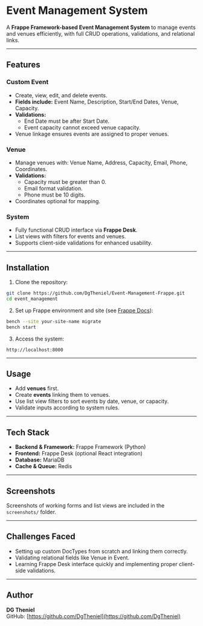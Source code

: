 # Event Management System

A **Frappe Framework-based Event Management System** to manage events and venues efficiently, with full CRUD operations, validations, and relational links.

---

## Features

### Custom Event
- Create, view, edit, and delete events.  
- **Fields include:** Event Name, Description, Start/End Dates, Venue, Capacity.  
- **Validations:**
  - End Date must be after Start Date.
  - Event capacity cannot exceed venue capacity.  
- Venue linkage ensures events are assigned to proper venues.

### Venue
- Manage venues with: Venue Name, Address, Capacity, Email, Phone, Coordinates.  
- **Validations:**
  - Capacity must be greater than 0.
  - Email format validation.
  - Phone must be 10 digits.  
- Coordinates optional for mapping.

### System
- Fully functional CRUD interface via **Frappe Desk**.  
- List views with filters for events and venues.  
- Supports client-side validations for enhanced usability.

---

## Installation

1. Clone the repository:

```bash
git clone https://github.com/DgTheniel/Event-Management-Frappe.git
cd event_management
```

2. Set up Frappe environment and site (see [Frappe Docs](https://docs.frappe.io/framework/user/en/installation)):

```bash
bench --site your-site-name migrate
bench start
```

3. Access the system:

```
http://localhost:8000
```

---

## Usage

- Add **venues** first.  
- Create **events** linking them to venues.  
- Use list view filters to sort events by date, venue, or capacity.  
- Validate inputs according to system rules.

---

## Tech Stack

- **Backend & Framework:** Frappe Framework (Python)  
- **Frontend:** Frappe Desk (optional React integration)  
- **Database:** MariaDB  
- **Cache & Queue:** Redis  

---

## Screenshots

Screenshots of working forms and list views are included in the `screenshots/` folder.

---

## Challenges Faced

- Setting up custom DocTypes from scratch and linking them correctly.  
- Validating relational fields like Venue in Event.  
- Learning Frappe Desk interface quickly and implementing proper client-side validations.  

---

## Author

**DG Theniel**  
GitHub: [https://github.com/DgTheniel](https://github.com/DgTheniel)
